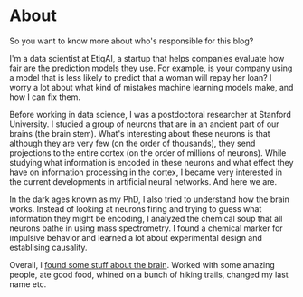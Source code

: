 # About

So you want to know more about who's responsible for this blog? 

I'm a data scientist at EtiqAI, a startup that helps companies evaluate how fair are the prediction models they use. For example, is your company using a model that is less likely to predict that a woman will repay her loan? I worry a lot about what kind of mistakes machine learning models make, and how I can fix them.  

Before working in data science, I was a postdoctoral researcher at Stanford University. I studied a group of neurons that are in an ancient part of our brains (the brain stem). What's interesting about these neurons is that although they are very few (on the order of thousands), they send projections to the entire cortex (on the order of millions of neurons). While studying what information is encoded in these neurons and what effect they have on information processing in the cortex, I became very interested in the current developments in artificial neural networks. And here we are. 

In the dark ages known as my PhD, I also tried to understand how the brain works. Instead of looking at neurons firing and trying to guess what information they might be encoding, I analyzed the chemical soup that all neurons bathe in using mass spectrometry. I found a chemical marker for impulsive behavior and learned a lot about experimental design and establising causality. 

Overall, I [found some stuff about the brain](https://scholar.google.com/citations?user=H9Vd50IAAAAJ&hl=en). Worked with some amazing people, ate good food, whined on a bunch of hiking trails, changed my last name etc.
